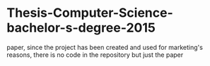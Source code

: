 # Thesis-Computer-Science-bachelor-s-degree-2015
paper, since the project has been created and used for marketing's reasons, there is no code in the repository but just the paper
